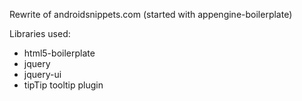 Rewrite of androidsnippets.com (started with appengine-boilerplate)

Libraries used:
* html5-boilerplate
* jquery
* jquery-ui
* tipTip tooltip plugin